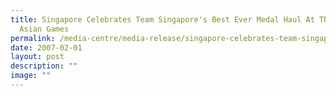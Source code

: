 ```yaml
---
title: Singapore Celebrates Team Singapore's Best Ever Medal Haul At The 15th
  Asian Games
permalink: /media-centre/media-release/singapore-celebrates-team-singapores-best-ever-medal-haul-at-the-15th/
date: 2007-02-01
layout: post
description: ""
image: ""
---
```


